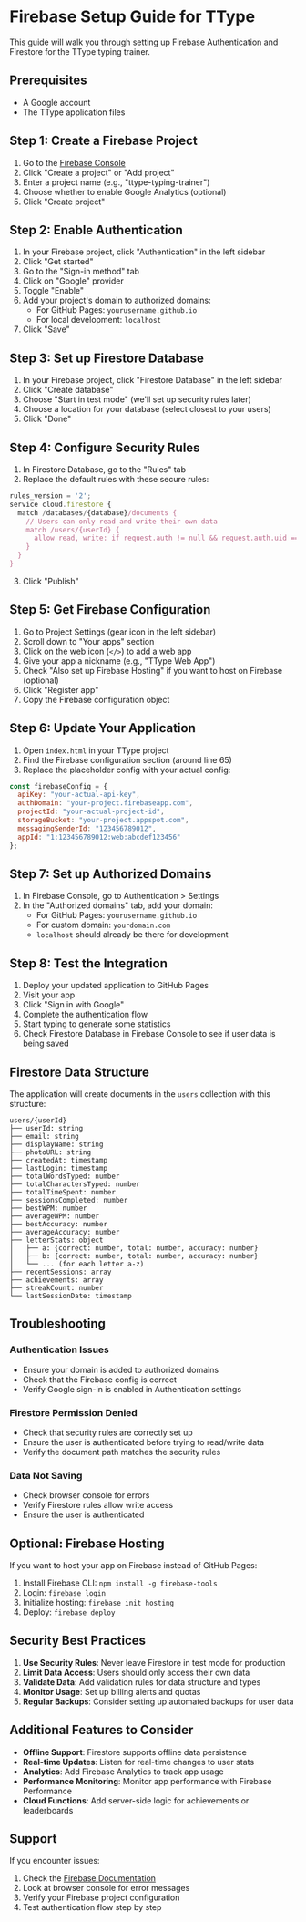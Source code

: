 # Firebase Setup Guide for TType

This guide will walk you through setting up Firebase Authentication and Firestore for the TType typing trainer.

## Prerequisites

- A Google account
- The TType application files

## Step 1: Create a Firebase Project

1. Go to the [Firebase Console](https://console.firebase.google.com/)
2. Click "Create a project" or "Add project"
3. Enter a project name (e.g., "ttype-typing-trainer")
4. Choose whether to enable Google Analytics (optional)
5. Click "Create project"

## Step 2: Enable Authentication

1. In your Firebase project, click "Authentication" in the left sidebar
2. Click "Get started"
3. Go to the "Sign-in method" tab
4. Click on "Google" provider
5. Toggle "Enable"
6. Add your project's domain to authorized domains:
   - For GitHub Pages: `yourusername.github.io`
   - For local development: `localhost`
7. Click "Save"

## Step 3: Set up Firestore Database

1. In your Firebase project, click "Firestore Database" in the left sidebar
2. Click "Create database"
3. Choose "Start in test mode" (we'll set up security rules later)
4. Choose a location for your database (select closest to your users)
5. Click "Done"

## Step 4: Configure Security Rules

1. In Firestore Database, go to the "Rules" tab
2. Replace the default rules with these secure rules:

```javascript
rules_version = '2';
service cloud.firestore {
  match /databases/{database}/documents {
    // Users can only read and write their own data
    match /users/{userId} {
      allow read, write: if request.auth != null && request.auth.uid == userId;
    }
  }
}
```

3. Click "Publish"

## Step 5: Get Firebase Configuration

1. Go to Project Settings (gear icon in the left sidebar)
2. Scroll down to "Your apps" section
3. Click on the web icon (`</>`) to add a web app
4. Give your app a nickname (e.g., "TType Web App")
5. Check "Also set up Firebase Hosting" if you want to host on Firebase (optional)
6. Click "Register app"
7. Copy the Firebase configuration object

## Step 6: Update Your Application

1. Open `index.html` in your TType project
2. Find the Firebase configuration section (around line 65)
3. Replace the placeholder config with your actual config:

```javascript
const firebaseConfig = {
  apiKey: "your-actual-api-key",
  authDomain: "your-project.firebaseapp.com",
  projectId: "your-actual-project-id",
  storageBucket: "your-project.appspot.com",
  messagingSenderId: "123456789012",
  appId: "1:123456789012:web:abcdef123456"
};
```

## Step 7: Set up Authorized Domains

1. In Firebase Console, go to Authentication > Settings
2. In the "Authorized domains" tab, add your domain:
   - For GitHub Pages: `yourusername.github.io`
   - For custom domain: `yourdomain.com`
   - `localhost` should already be there for development

## Step 8: Test the Integration

1. Deploy your updated application to GitHub Pages
2. Visit your app
3. Click "Sign in with Google"
4. Complete the authentication flow
5. Start typing to generate some statistics
6. Check Firestore Database in Firebase Console to see if user data is being saved

## Firestore Data Structure

The application will create documents in the `users` collection with this structure:

```
users/{userId}
├── userId: string
├── email: string
├── displayName: string
├── photoURL: string
├── createdAt: timestamp
├── lastLogin: timestamp
├── totalWordsTyped: number
├── totalCharactersTyped: number
├── totalTimeSpent: number
├── sessionsCompleted: number
├── bestWPM: number
├── averageWPM: number
├── bestAccuracy: number
├── averageAccuracy: number
├── letterStats: object
│   ├── a: {correct: number, total: number, accuracy: number}
│   ├── b: {correct: number, total: number, accuracy: number}
│   └── ... (for each letter a-z)
├── recentSessions: array
├── achievements: array
├── streakCount: number
└── lastSessionDate: timestamp
```

## Troubleshooting

### Authentication Issues
- Ensure your domain is added to authorized domains
- Check that the Firebase config is correct
- Verify Google sign-in is enabled in Authentication settings

### Firestore Permission Denied
- Check that security rules are correctly set up
- Ensure the user is authenticated before trying to read/write data
- Verify the document path matches the security rules

### Data Not Saving
- Check browser console for errors
- Verify Firestore rules allow write access
- Ensure the user is authenticated

## Optional: Firebase Hosting

If you want to host your app on Firebase instead of GitHub Pages:

1. Install Firebase CLI: `npm install -g firebase-tools`
2. Login: `firebase login`
3. Initialize hosting: `firebase init hosting`
4. Deploy: `firebase deploy`

## Security Best Practices

1. **Use Security Rules**: Never leave Firestore in test mode for production
2. **Limit Data Access**: Users should only access their own data
3. **Validate Data**: Add validation rules for data structure and types
4. **Monitor Usage**: Set up billing alerts and quotas
5. **Regular Backups**: Consider setting up automated backups for user data

## Additional Features to Consider

- **Offline Support**: Firestore supports offline data persistence
- **Real-time Updates**: Listen for real-time changes to user stats
- **Analytics**: Add Firebase Analytics to track app usage
- **Performance Monitoring**: Monitor app performance with Firebase Performance
- **Cloud Functions**: Add server-side logic for achievements or leaderboards

## Support

If you encounter issues:
1. Check the [Firebase Documentation](https://firebase.google.com/docs)
2. Look at browser console for error messages
3. Verify your Firebase project configuration
4. Test authentication flow step by step 
